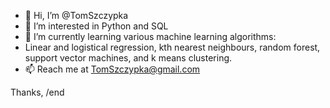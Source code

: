 - 👋 Hi, I’m @TomSzczypka
- 👀 I’m interested in Python and SQL
- 🌱 I’m currently learning various machine learning algorithms:
-    Linear and logistical regression, kth nearest neighbours, random forest, support vector machines, and k means clustering. 
- 📫 Reach me at TomSzczypka@gmail.com

Thanks,
/end
